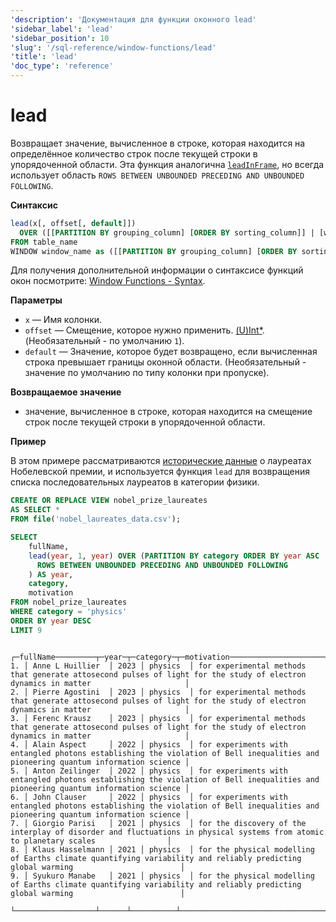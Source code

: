 ```yaml
---
'description': 'Документация для функции оконного lead'
'sidebar_label': 'lead'
'sidebar_position': 10
'slug': '/sql-reference/window-functions/lead'
'title': 'lead'
'doc_type': 'reference'
---
```

# lead

Возвращает значение, вычисленное в строке, которая находится на определённое количество строк после текущей строки в упорядоченной области. Эта функция аналогична [`leadInFrame`](./leadInFrame.md), но всегда использует область `ROWS BETWEEN UNBOUNDED PRECEDING AND UNBOUNDED FOLLOWING`.

**Синтаксис**

```sql
lead(x[, offset[, default]])
  OVER ([[PARTITION BY grouping_column] [ORDER BY sorting_column]] | [window_name])
FROM table_name
WINDOW window_name as ([[PARTITION BY grouping_column] [ORDER BY sorting_column])
```

Для получения дополнительной информации о синтаксисе функций окон посмотрите: [Window Functions - Syntax](./index.md/#syntax).

**Параметры**

- `x` — Имя колонки.
- `offset` — Смещение, которое нужно применить. [(U)Int*](../data-types/int-uint.md). (Необязательный - по умолчанию `1`).
- `default` — Значение, которое будет возвращено, если вычисленная строка превышает границы оконной области. (Необязательный - значение по умолчанию по типу колонки при пропуске).

**Возвращаемое значение**

- значение, вычисленное в строке, которая находится на смещение строк после текущей строки в упорядоченной области.

**Пример**

В этом примере рассматриваются [исторические данные](https://www.kaggle.com/datasets/sazidthe1/nobel-prize-data) о лауреатах Нобелевской премии, и используется функция `lead` для возвращения списка последовательных лауреатов в категории физики.

```sql title="Query"
CREATE OR REPLACE VIEW nobel_prize_laureates
AS SELECT *
FROM file('nobel_laureates_data.csv');
```

```sql title="Query"
SELECT
    fullName,
    lead(year, 1, year) OVER (PARTITION BY category ORDER BY year ASC
      ROWS BETWEEN UNBOUNDED PRECEDING AND UNBOUNDED FOLLOWING
    ) AS year,
    category,
    motivation
FROM nobel_prize_laureates
WHERE category = 'physics'
ORDER BY year DESC
LIMIT 9
```

```response title="Query"
   ┌─fullName─────────┬─year─┬─category─┬─motivation─────────────────────────────────────────────────────────────────────────────────────────────────────────────────────────┐
1. │ Anne L Huillier  │ 2023 │ physics  │ for experimental methods that generate attosecond pulses of light for the study of electron dynamics in matter                     │
2. │ Pierre Agostini  │ 2023 │ physics  │ for experimental methods that generate attosecond pulses of light for the study of electron dynamics in matter                     │
3. │ Ferenc Krausz    │ 2023 │ physics  │ for experimental methods that generate attosecond pulses of light for the study of electron dynamics in matter                     │
4. │ Alain Aspect     │ 2022 │ physics  │ for experiments with entangled photons establishing the violation of Bell inequalities and  pioneering quantum information science │
5. │ Anton Zeilinger  │ 2022 │ physics  │ for experiments with entangled photons establishing the violation of Bell inequalities and  pioneering quantum information science │
6. │ John Clauser     │ 2022 │ physics  │ for experiments with entangled photons establishing the violation of Bell inequalities and  pioneering quantum information science │
7. │ Giorgio Parisi   │ 2021 │ physics  │ for the discovery of the interplay of disorder and fluctuations in physical systems from atomic to planetary scales                │
8. │ Klaus Hasselmann │ 2021 │ physics  │ for the physical modelling of Earths climate quantifying variability and reliably predicting global warming                        │
9. │ Syukuro Manabe   │ 2021 │ physics  │ for the physical modelling of Earths climate quantifying variability and reliably predicting global warming                        │
   └──────────────────┴──────┴──────────┴────────────────────────────────────────────────────────────────────────────────────────────────────────────────────────────────────┘
```